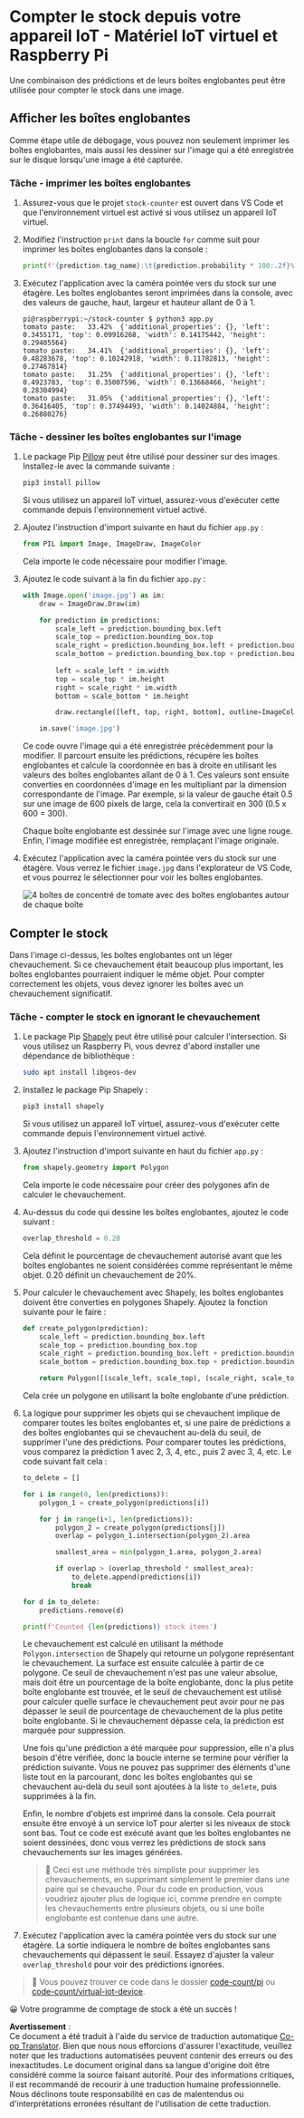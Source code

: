 <!--
CO_OP_TRANSLATOR_METADATA:
{
  "original_hash": "9c4320311c0f2c1884a6a21265d98a51",
  "translation_date": "2025-08-24T21:12:52+00:00",
  "source_file": "5-retail/lessons/2-check-stock-device/single-board-computer-count-stock.md",
  "language_code": "fr"
}
-->
# Compter le stock depuis votre appareil IoT - Matériel IoT virtuel et Raspberry Pi

Une combinaison des prédictions et de leurs boîtes englobantes peut être utilisée pour compter le stock dans une image.

## Afficher les boîtes englobantes

Comme étape utile de débogage, vous pouvez non seulement imprimer les boîtes englobantes, mais aussi les dessiner sur l'image qui a été enregistrée sur le disque lorsqu'une image a été capturée.

### Tâche - imprimer les boîtes englobantes

1. Assurez-vous que le projet `stock-counter` est ouvert dans VS Code et que l'environnement virtuel est activé si vous utilisez un appareil IoT virtuel.

1. Modifiez l'instruction `print` dans la boucle `for` comme suit pour imprimer les boîtes englobantes dans la console :

    ```python
    print(f'{prediction.tag_name}:\t{prediction.probability * 100:.2f}%\t{prediction.bounding_box}')
    ```

1. Exécutez l'application avec la caméra pointée vers du stock sur une étagère. Les boîtes englobantes seront imprimées dans la console, avec des valeurs de gauche, haut, largeur et hauteur allant de 0 à 1.

    ```output
    pi@raspberrypi:~/stock-counter $ python3 app.py 
    tomato paste:   33.42%  {'additional_properties': {}, 'left': 0.3455171, 'top': 0.09916268, 'width': 0.14175442, 'height': 0.29405564}
    tomato paste:   34.41%  {'additional_properties': {}, 'left': 0.48283678, 'top': 0.10242918, 'width': 0.11782813, 'height': 0.27467814}
    tomato paste:   31.25%  {'additional_properties': {}, 'left': 0.4923783, 'top': 0.35007596, 'width': 0.13668466, 'height': 0.28304994}
    tomato paste:   31.05%  {'additional_properties': {}, 'left': 0.36416405, 'top': 0.37494493, 'width': 0.14024884, 'height': 0.26880276}
    ```

### Tâche - dessiner les boîtes englobantes sur l'image

1. Le package Pip [Pillow](https://pypi.org/project/Pillow/) peut être utilisé pour dessiner sur des images. Installez-le avec la commande suivante :

    ```sh
    pip3 install pillow
    ```

    Si vous utilisez un appareil IoT virtuel, assurez-vous d'exécuter cette commande depuis l'environnement virtuel activé.

1. Ajoutez l'instruction d'import suivante en haut du fichier `app.py` :

    ```python
    from PIL import Image, ImageDraw, ImageColor
    ```

    Cela importe le code nécessaire pour modifier l'image.

1. Ajoutez le code suivant à la fin du fichier `app.py` :

    ```python
    with Image.open('image.jpg') as im:
        draw = ImageDraw.Draw(im)
    
        for prediction in predictions:
            scale_left = prediction.bounding_box.left
            scale_top = prediction.bounding_box.top
            scale_right = prediction.bounding_box.left + prediction.bounding_box.width
            scale_bottom = prediction.bounding_box.top + prediction.bounding_box.height
            
            left = scale_left * im.width
            top = scale_top * im.height
            right = scale_right * im.width
            bottom = scale_bottom * im.height
    
            draw.rectangle([left, top, right, bottom], outline=ImageColor.getrgb('red'), width=2)
    
        im.save('image.jpg')
    ```

    Ce code ouvre l'image qui a été enregistrée précédemment pour la modifier. Il parcourt ensuite les prédictions, récupère les boîtes englobantes et calcule la coordonnée en bas à droite en utilisant les valeurs des boîtes englobantes allant de 0 à 1. Ces valeurs sont ensuite converties en coordonnées d'image en les multipliant par la dimension correspondante de l'image. Par exemple, si la valeur de gauche était 0.5 sur une image de 600 pixels de large, cela la convertirait en 300 (0.5 x 600 = 300).

    Chaque boîte englobante est dessinée sur l'image avec une ligne rouge. Enfin, l'image modifiée est enregistrée, remplaçant l'image originale.

1. Exécutez l'application avec la caméra pointée vers du stock sur une étagère. Vous verrez le fichier `image.jpg` dans l'explorateur de VS Code, et vous pourrez le sélectionner pour voir les boîtes englobantes.

    ![4 boîtes de concentré de tomate avec des boîtes englobantes autour de chaque boîte](../../../../../translated_images/rpi-stock-with-bounding-boxes.b5540e2ecb7cd49f1271828d3be412671d950e87625c5597ea97c90f11e01097.fr.jpg)

## Compter le stock

Dans l'image ci-dessus, les boîtes englobantes ont un léger chevauchement. Si ce chevauchement était beaucoup plus important, les boîtes englobantes pourraient indiquer le même objet. Pour compter correctement les objets, vous devez ignorer les boîtes avec un chevauchement significatif.

### Tâche - compter le stock en ignorant le chevauchement

1. Le package Pip [Shapely](https://pypi.org/project/Shapely/) peut être utilisé pour calculer l'intersection. Si vous utilisez un Raspberry Pi, vous devrez d'abord installer une dépendance de bibliothèque :

    ```sh
    sudo apt install libgeos-dev
    ```

1. Installez le package Pip Shapely :

    ```sh
    pip3 install shapely
    ```

    Si vous utilisez un appareil IoT virtuel, assurez-vous d'exécuter cette commande depuis l'environnement virtuel activé.

1. Ajoutez l'instruction d'import suivante en haut du fichier `app.py` :

    ```python
    from shapely.geometry import Polygon
    ```

    Cela importe le code nécessaire pour créer des polygones afin de calculer le chevauchement.

1. Au-dessus du code qui dessine les boîtes englobantes, ajoutez le code suivant :

    ```python
    overlap_threshold = 0.20
    ```

    Cela définit le pourcentage de chevauchement autorisé avant que les boîtes englobantes ne soient considérées comme représentant le même objet. 0.20 définit un chevauchement de 20%.

1. Pour calculer le chevauchement avec Shapely, les boîtes englobantes doivent être converties en polygones Shapely. Ajoutez la fonction suivante pour le faire :

    ```python
    def create_polygon(prediction):
        scale_left = prediction.bounding_box.left
        scale_top = prediction.bounding_box.top
        scale_right = prediction.bounding_box.left + prediction.bounding_box.width
        scale_bottom = prediction.bounding_box.top + prediction.bounding_box.height
    
        return Polygon([(scale_left, scale_top), (scale_right, scale_top), (scale_right, scale_bottom), (scale_left, scale_bottom)])
    ```

    Cela crée un polygone en utilisant la boîte englobante d'une prédiction.

1. La logique pour supprimer les objets qui se chevauchent implique de comparer toutes les boîtes englobantes et, si une paire de prédictions a des boîtes englobantes qui se chevauchent au-delà du seuil, de supprimer l'une des prédictions. Pour comparer toutes les prédictions, vous comparez la prédiction 1 avec 2, 3, 4, etc., puis 2 avec 3, 4, etc. Le code suivant fait cela :

    ```python
    to_delete = []

    for i in range(0, len(predictions)):
        polygon_1 = create_polygon(predictions[i])
    
        for j in range(i+1, len(predictions)):
            polygon_2 = create_polygon(predictions[j])
            overlap = polygon_1.intersection(polygon_2).area

            smallest_area = min(polygon_1.area, polygon_2.area)
    
            if overlap > (overlap_threshold * smallest_area):
                to_delete.append(predictions[i])
                break
    
    for d in to_delete:
        predictions.remove(d)

    print(f'Counted {len(predictions)} stock items')
    ```

    Le chevauchement est calculé en utilisant la méthode `Polygon.intersection` de Shapely qui retourne un polygone représentant le chevauchement. La surface est ensuite calculée à partir de ce polygone. Ce seuil de chevauchement n'est pas une valeur absolue, mais doit être un pourcentage de la boîte englobante, donc la plus petite boîte englobante est trouvée, et le seuil de chevauchement est utilisé pour calculer quelle surface le chevauchement peut avoir pour ne pas dépasser le seuil de pourcentage de chevauchement de la plus petite boîte englobante. Si le chevauchement dépasse cela, la prédiction est marquée pour suppression.

    Une fois qu'une prédiction a été marquée pour suppression, elle n'a plus besoin d'être vérifiée, donc la boucle interne se termine pour vérifier la prédiction suivante. Vous ne pouvez pas supprimer des éléments d'une liste tout en la parcourant, donc les boîtes englobantes qui se chevauchent au-delà du seuil sont ajoutées à la liste `to_delete`, puis supprimées à la fin.

    Enfin, le nombre d'objets est imprimé dans la console. Cela pourrait ensuite être envoyé à un service IoT pour alerter si les niveaux de stock sont bas. Tout ce code est exécuté avant que les boîtes englobantes ne soient dessinées, donc vous verrez les prédictions de stock sans chevauchements sur les images générées.

    > 💁 Ceci est une méthode très simpliste pour supprimer les chevauchements, en supprimant simplement le premier dans une paire qui se chevauche. Pour du code en production, vous voudriez ajouter plus de logique ici, comme prendre en compte les chevauchements entre plusieurs objets, ou si une boîte englobante est contenue dans une autre.

1. Exécutez l'application avec la caméra pointée vers du stock sur une étagère. La sortie indiquera le nombre de boîtes englobantes sans chevauchements qui dépassent le seuil. Essayez d'ajuster la valeur `overlap_threshold` pour voir des prédictions ignorées.

> 💁 Vous pouvez trouver ce code dans le dossier [code-count/pi](../../../../../5-retail/lessons/2-check-stock-device/code-count/pi) ou [code-count/virtual-iot-device](../../../../../5-retail/lessons/2-check-stock-device/code-count/virtual-iot-device).

😀 Votre programme de comptage de stock a été un succès !

**Avertissement** :  
Ce document a été traduit à l'aide du service de traduction automatique [Co-op Translator](https://github.com/Azure/co-op-translator). Bien que nous nous efforcions d'assurer l'exactitude, veuillez noter que les traductions automatisées peuvent contenir des erreurs ou des inexactitudes. Le document original dans sa langue d'origine doit être considéré comme la source faisant autorité. Pour des informations critiques, il est recommandé de recourir à une traduction humaine professionnelle. Nous déclinons toute responsabilité en cas de malentendus ou d'interprétations erronées résultant de l'utilisation de cette traduction.